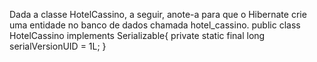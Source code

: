 Dada a classe HotelCassino, a seguir, anote-a para que o Hibernate crie uma entidade no banco de dados chamada hotel_cassino. 
public class HotelCassino implements Serializable{
	private static final long serialVersionUID = 1L;
}